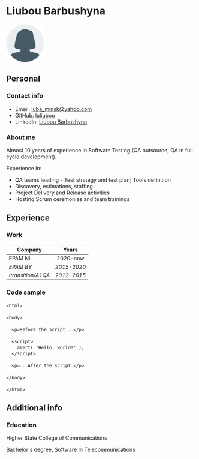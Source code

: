 # Liubou Barbushyna

<img src="user.png" alt="user photo" width="100" height="100">

## Personal

### Contact info
* Email: luba_minsk@yahoo.com
* GitHub: [luliubou](https://github.com/luliubou)
* LinkedIn: [Liubou Barbushyna](https://www.linkedin.com/in/lyubovbarbushina/)

### About me
Almost 10 years of experience in Software Testing (QA outsource, QA in full cycle development). 

Experience in:
- QA teams leading - Test strategy and test plan; Tools definition
- Discovery, estimations, staffing
- Project Delivery and Release activities
- Hosting Scrum ceremonies and team trainings

## Experience
### Work

| Company  | Years |
| ------------- |:-------------:|
| EPAM NL     | 2020-now     |
| *EPAM BY*     | *2015-2020*     |
| *Itransition/A1QA*     | *2012-2015*     |

### Code sample
```
<html>

<body>

  <p>Before the script...</p>

  <script>
    alert( 'Hello, world!' );
  </script>

  <p>...After the script.</p>

</body>

</html>
```

## Additional info
### Education

Higher State College of Communications

Bachelor's degree, Software In Telecommunications 
